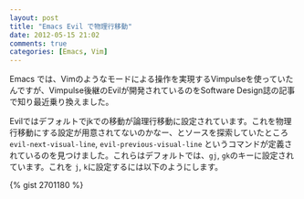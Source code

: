 ```yaml
---
layout: post
title: "Emacs Evil で物理行移動"
date: 2012-05-15 21:02
comments: true
categories: [Emacs, Vim]
---
```

Emacs では、Vimのようなモードによる操作を実現するVimpulseを使っていたんですが、Vimpulse後継のEvilが開発されているのをSoftware Design誌の記事で知り最近乗り換えました。

Evilではデフォルトでjkでの移動が論理行移動に設定されています。これを物理行移動にする設定が用意されてないのかなー、とソースを探索していたところ `evil-next-visual-line`, `evil-previous-visual-line` というコマンドが定義されているのを見つけました。これらはデフォルトでは、`gj`, `gk`のキーに設定されています。これを `j`, `k`に設定するには以下のようにします。

{% gist 2701180 %}
